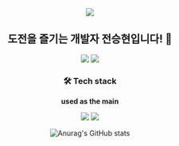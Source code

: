 

<div align=center>
  <img src="https://capsule-render.vercel.app/api?type=wave&color=auto&height=300&section=header&text=Welcome%20&fontSize=70" />
  <h2> 도전을 즐기는 개발자 전승현입니다! 👋</h2>
<a href="https://velog.io/@jasonyes/" target="_blank"><img src="https://img.shields.io/badge/velog-20C997?style=for-the-badge&logo=velog&logoColor=white"></a>
  <a href="https://iridescent-ground-7ce.notion.site/Wiki-dd1cbb8b3a004aceb387e16412e00e72" target="_blank"><img src="https://img.shields.io/badge/notion-000000?style=for-the-badge&logo=notion&logoColor=white"></a>

  <h3>🛠 Tech stack</h3>

  <strong>used as the main</strong>


<a href="#" target="_blank"><img src="https://img.shields.io/badge/spring-6DB33F?style=for-the-badge&logo=spring&logoColor=white"/></a>
<a href="#" target="_blank"><img src="https://img.shields.io/badge/mysql-4479A1?style=for-the-badge&logo=mysql&logoColor=white"/></a>

![Anurag's GitHub stats](https://github-readme-stats.vercel.app/api?username=JasonYesBro&show_icons=true&theme=yeblu)
  </div>
  
